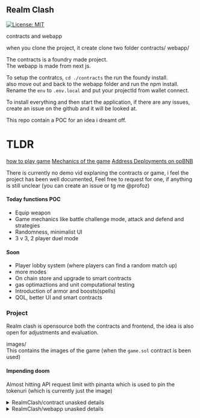 ## Realm Clash

[![License: MIT](https://img.shields.io/badge/License-MIT-yellow.svg)](https://opensource.org/licenses/MIT)

contracts and webapp

when you clone the project, it create clone two folder
contracts/
webapp/

The contracts is a foundry made project.  
The webapp is made from next js.

To setup the contratcs, `cd ./contracts` the run the foundy install.  
also move out and back to the webapp folder and run the npm install. Rename the `env` to `.env.local` and put your projectId from wallet connect.

To install everything and then start the application, if there are any issues, create an issue on the github and it will be looked at.

This repo contain a POC for an idea i dreamt off.

# TLDR
[how to play game](https://github.com/0xPr0f/realmclash/tree/master/webapp#how-to-play-game)
[Mechanics of the game](https://github.com/0xPr0f/realmclash/blob/master/contracts/Readme.md#Mechanics)
[Address Deployments on opBNB](https://github.com/0xPr0f/realmclash/blob/master/contracts/Readme.md#deployment)

There is currently no demo vid explaning the contracts or game, i feel the project has been well documented, Feel free to request for one, if anything is still unclear (you can create an issue or tg me @profoz)

#### Today functions POC

- Equip weapon
- Game mechanics like battle challenge mode, attack and defend and strategies
- Randomness, minimalist UI
- 3 v 3, 2 player duel mode

#### Soon

- Player lobby system (where players can find a random match up)
- more modes
- On chain store and upgrade to smart contracts
- gas optimaztions and unit computational testing
- Introduction of armor and boosts(spells)
- QOL, better UI and smart contracts

### Project

Realm clash is opensource both the contracts and frontend, the idea is also open for adjustments and evaluation.

images/  
This contains the images of the game (when the `game.sol` contract is been used)

#### Impending doom

Almost hitting API request limit with pinanta which is used to pin the tokenuri (which is currently just the image)

<details>
<summary>RealmClash/contract unasked details</summary>

Contains all the contract that makes this poc function which include natspecs so it can be easier to read through and understand. This contract is built to be fully on chain and the front end is build to access that.

There are still alot of plans and optimaztion for this contract, but current hinderance in the 3 days of bulding this contract are.

- Stack too deep on `contract/CharacterCard.sol` when attaching stats, tried using arrays in the argument and indexing it to fill the struct, no avail
- Redundant for loops, for loops are know for consuming gas, assembly could have been used, but for the sake for this POC it wasnt
- No use of libraries
</details>

<details>
<summary>RealmClash/webapp unasked details</summary>

Contains the nextjs front end for the contracts, it is fairly minimalist and probably not appealing, i am not too good with UI and colors

Hinderance in webapp

- wagmi and viem 2.x contributed in psychological trauma.
- probably color blind or terrible taste in color and not that great at UI
</details>
